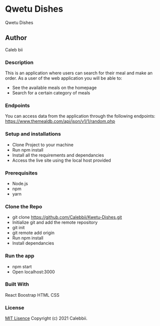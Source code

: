 # Qwetu Dishes
Qwetu Dishes

## Author
Caleb bii
### Description
This is an application where users can search for their meal and make an order. As a user of the web application you will be able to:
* See the available meals on the homepage
* Search for a certain category of meals

### Endpoints
You can access data from the application through the following endpoints:
https://www.themealdb.com/api/json/v1/1/random.php

### Setup and installations
* Clone Project to your machine
* Run npm install
* Install all the requirements and dependancies
* Access the live site using the local host provided
### Prerequisites
* Node.js
* npm
* yarn
### Clone the Repo 
* git clone https://github.com/Calebbii/Kwetu-Dishes.git
* Initialize git and add the remote repository
* git init
* git remote add origin <your-repository-url>
* Run npm install
* Install dependancies

### Run the app
* npm start
* Open localhost:3000


### Built With
React
Boostrap
HTML
CSS
### License
[MIT Lisence](https://github.com/Calebbii/Kwetu-Dishes/blob/master/LICENSE) Copyright (c) 2021 Calebbii.
